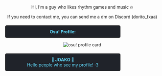 <div align="center">
    
Hi, I’m a guy who likes rhythm games and music 🔥

If you need to contact me, you can send me a dm on Discord (dorito_fxaa)
</div>

<div align="center" style="border: 2px solid #1a1a1d; background-color: #20232a; color: #61dafb; padding: 10px; border-radius: 5px; width: 70%; margin-top: 20px;">
    <strong>Osu! Profile:</strong><br>
 
</div>

<div align="center">

![osu! profile card](https://osu-sig.vercel.app/card?user=KawaDash&mode=mania&lang=en&blur=6&animation=true&hue=125&mini=false)

</div>

<div align="center" style="border: 2px solid #1a1a1d; background-color: #20232a; color: #61dafb; padding: 10px; border-radius: 5px; width: 70%; margin-top: 20px;">
    <strong>👾 JOAKO 🧉</strong><br>
    Hello people who see my profile! :3
</div>
